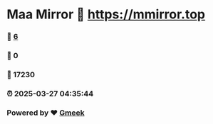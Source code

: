 # Maa Mirror :link: https://mmirror.top 
### :page_facing_up: [6](https://mmirror.top/tag.html) 
### :speech_balloon: 0 
### :hibiscus: 17230 
### :alarm_clock: 2025-03-27 04:35:44 
### Powered by :heart: [Gmeek](https://github.com/Meekdai/Gmeek)
